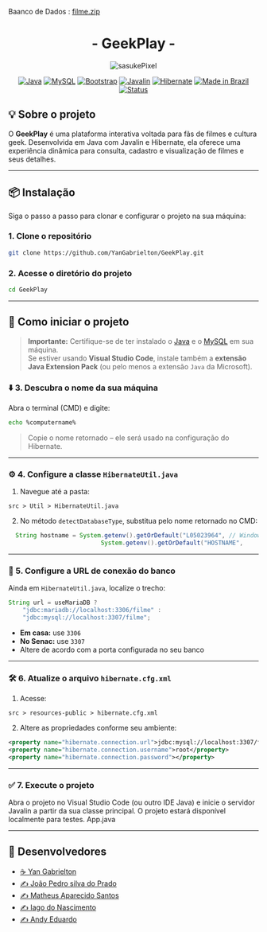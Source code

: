 
Baanco de Dados :
[filme.zip](https://github.com/user-attachments/files/20628064/filme.zip)
<h1 align="center"> - GeekPlay - </h1>

<p align="center">
  <img src="https://github.com/user-attachments/assets/6100bbe5-e415-449f-bb52-b3db5ecc2420" alt="sasukePixel" />
</p>
<div align="center">

[![Java](https://img.shields.io/badge/Java-ED8B00.svg?style=for-the-badge&logo=java&logoColor=white)](https://www.java.com/)
[![MySQL](https://img.shields.io/badge/MySQL-00758F.svg?style=for-the-badge&logo=mysql&logoColor=white)](https://www.mysql.com/)
[![Bootstrap](https://img.shields.io/badge/Bootstrap-7952B3.svg?style=for-the-badge&logo=bootstrap&logoColor=white)](https://getbootstrap.com/)
[![Javalin](https://img.shields.io/badge/Javalin-077.svg?style=for-the-badge&color=009688)](https://javalin.io/)
[![Hibernate](https://img.shields.io/badge/Hibernate-59666C.svg?style=for-the-badge&logo=hibernate&logoColor=white)](https://hibernate.org/)
[![Made in Brazil](https://img.shields.io/badge/Made%20in-Brazil-009933.svg?style=for-the-badge)](https://github.com/YanGabrielton/GeekPlay)
[![Status](https://img.shields.io/badge/Status-Em%20Desenvolvimento-yellow.svg?style=for-the-badge)](https://github.com/YanGabrielton/GeekPlay)

</div>

## 💡 Sobre o projeto

O **GeekPlay** é uma plataforma interativa voltada para fãs de filmes e cultura geek. Desenvolvida em Java com Javalin e Hibernate, ela oferece uma experiência dinâmica para consulta, cadastro e visualização de filmes e seus detalhes.

---

## 📦 Instalação

Siga o passo a passo para clonar e configurar o projeto na sua máquina:

### 1. Clone o repositório

```bash
git clone https://github.com/YanGabrielton/GeekPlay.git
```

### 2. Acesse o diretório do projeto

```bash
cd GeekPlay
```

---

## 🚀 Como iniciar o projeto

> **Importante:** Certifique-se de ter instalado o [Java](https://www.oracle.com/java/technologies/javase-jdk11-downloads.html) e o [MySQL](https://www.mysql.com/) em sua máquina.  
> Se estiver usando **Visual Studio Code**, instale também a **extensão Java Extension Pack** (ou pelo menos a extensão `Java` da Microsoft).

### ⬇️ 3. Descubra o nome da sua máquina

Abra o terminal (CMD) e digite:

```bash
echo %computername%
```

> Copie o nome retornado – ele será usado na configuração do Hibernate.

---

### ⚙️ 4. Configure a classe `HibernateUtil.java`

1. Navegue até a pasta:

```
src > Util > HibernateUtil.java
```

2. No método `detectDatabaseType`, substitua pelo nome retornado no CMD:

```java
  String hostname = System.getenv().getOrDefault("L05023964", // Windows Digitar no CMD: ECHO "%COMPUTERNAME%"
                          System.getenv().getOrDefault("HOSTNAME",
```

---

### 🔁 5. Configure a URL de conexão do banco

Ainda em `HibernateUtil.java`, localize o trecho:

```java
String url = useMariaDB ? 
    "jdbc:mariadb://localhost:3306/filme" : 
    "jdbc:mysql://localhost:3307/filme"; 
```

- **Em casa:** use `3306`
- **No Senac:** use `3307`
- Altere de acordo com a porta configurada no seu banco

---

### 🛠️ 6. Atualize o arquivo `hibernate.cfg.xml`

1. Acesse:

```
src > resources-public > hibernate.cfg.xml
```

2. Altere as propriedades conforme seu ambiente:

```xml
<property name="hibernate.connection.url">jdbc:mysql://localhost:3307/filme</property>
<property name="hibernate.connection.username">root</property>
<property name="hibernate.connection.password"></property>
```

---

### ✅ 7. Execute o projeto

Abra o projeto no Visual Studio Code (ou outro IDE Java) e inicie o servidor Javalin a partir da sua classe principal. O projeto estará disponível localmente para testes.
App.java

---

## 🧠 Desenvolvedores

- [☕ Yan Gabrielton](https://github.com/YanGabrielton)
- [✍️ João Pedro silva do Prado](https://github.com/)
- [✍️ Matheus Aparecido Santos](https://github.com/)
- [✍️ Iago do Nascimento ](https://github.com/)
- [✍️ Andy Eduardo](https://github.com/)



